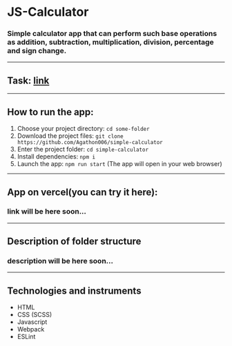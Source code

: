 # JS-Calculator

### Simple calculator app that can perform such base operations as addition, subtraction, multiplication, division, percentage and sign change.

---

## Task: [link](https://docs.google.com/document/d/1zpXXeSae-BlcxPKgw3DhxZA92cspVailrPYoaXSYrW8/edit?usp=sharing)

---

## How to run the app:

1. Choose your project directory:
   `cd some-folder`
1. Download the project files:
   `git clone https://github.com/Agathon006/simple-calculator`
1. Enter the project folder:
   `cd simple-calculator`
1. Install dependencies:
   `npm i`
1. Launch the app:
   `npm run start` (The app will open in your web browser)

---

## App on vercel(you can try it here):

### link will be here soon...

---

## Description of folder structure

### description will be here soon...

---

## Technologies and instruments

- HTML
- CSS (SCSS)
- Javascript
- Webpack
- ESLint
